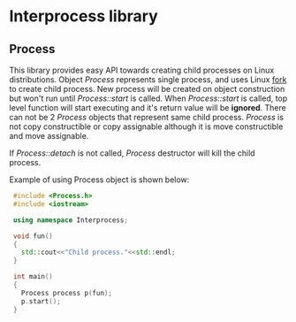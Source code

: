 # Interprocess library
## Process
 This library provides easy API towards creating child processes on Linux distributions. Object *Process* represents single process, and uses Linux [fork](http://man7.org/linux/man-pages/man2/fork.2.html) to create child process. New process will be created on object construction but won't run until *Process::start* is called.
When *Process::start* is called, top level function will start executing and it's return value will be **ignored**. There can not be 2 *Process* objects that represent same child process. *Process* is not copy constructible or copy assignable although it is move constructible and move assignable.

If *Process::detach* is not called, *Process* destructor will kill the child process.

 Example of using Process object is shown below:
 ```c++
  #include <Process.h>
  #include <iostream>

  using namespace Interprocess;

  void fun()
  {
    std::cout<<"Child process."<<std::endl;
  }

  int main()
  {
    Process process p(fun);
    p.start();
  }
 ```

